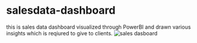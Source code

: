 # salesdata-dashboard
this is sales data dashboard visualized through PowerBI
and drawn various insights which is reqiured to give to clients.
![sales dasboard](https://github.com/Lovely9899/salesdata-dashboard/assets/149039007/5329c735-c3e1-4c6a-81ce-f6be34cf236a)
